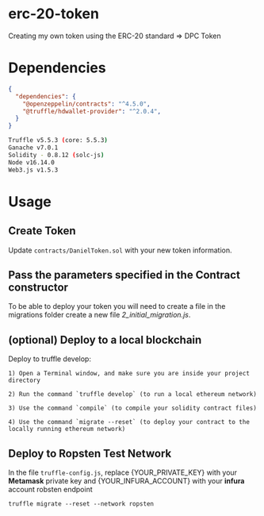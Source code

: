 # erc-20-token

Creating my own token using the ERC-20 standard => DPC Token

# Dependencies
```json
{
  "dependencies": {
    "@openzeppelin/contracts": "^4.5.0",
    "@truffle/hdwallet-provider": "^2.0.4",
  }
}
```

```bash
Truffle v5.5.3 (core: 5.5.3)
Ganache v7.0.1
Solidity - 0.8.12 (solc-js)
Node v16.14.0
Web3.js v1.5.3
```

# Usage

## Create Token
Update `contracts/DanielToken.sol` with your new token information.

## Pass the parameters specified in the Contract constructor
To be able to deploy your token you will need to create a file in the migrations folder create a new file *2_initial_migration.js*. 

## (optional) Deploy to a local blockchain
Deploy to truffle develop:

```
1) Open a Terminal window, and make sure you are inside your project directory

2) Run the command `truffle develop` (to run a local ethereum network)

3) Use the command `compile` (to compile your solidity contract files)

4) Use the command `migrate --reset` (to deploy your contract to the locally running ethereum network)
```

## Deploy to Ropsten Test Network
In the file `truffle-config.js`, replace {YOUR_PRIVATE_KEY} with your **Metamask** private key and {YOUR_INFURA_ACCOUNT} with your **infura** account robsten endpoint

```
truffle migrate --reset --network ropsten
```
